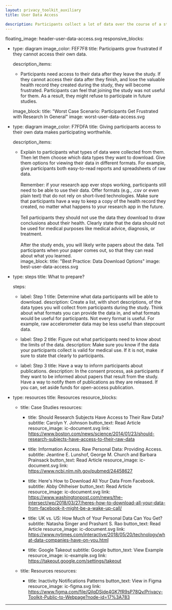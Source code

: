 ```yaml
---
layout: privacy_toolkit_auxiliary
title: User Data Access

description: Participants collect a lot of data over the course of a study. This data forms a valuable record of their health, which should not disappear when the study ends. Give participants access to their data when the study is over. If participants leave the study early, they still deserve access to the data they collected.
---
```

floating_image: header-user-data-access.svg
responsive_blocks:
  - type: diagram
    image_color: FEF7F8
    title: Participants grow frustrated if they cannot access their own data.

    description_items:
      - Participants need access to their data after they leave the study. If they cannot access their data after they finish, and lose the valuable health record they created during the study, they will become frustrated. Participants can feel that joining the study was not useful for them. As a result, they might refuse to participate in future studies.   
      
    image_block:
      title: "Worst Case Scenario: Participants Get Frustrated with Research In General"
      image: worst-user-data-access.svg

  - type: diagram
    image_color: F7FDFA
    title: Giving participants access to their own data makes participating worthwhile.

    description_items:
      - Explain to participants what types of data were collected from them. Then let them choose which data types they want to download. Give them options for viewing their data in different formats. For example, give participants both easy-to-read reports and spreadsheets of raw data.  <br /> <br /> Remember: if your research app ever stops working, participants still need to be able to use their data. Offer formats (e.g., .csv or even plain text) that do not rely on short-lived technologies. Make sure that participants have a way to keep a copy of the health record they created, no matter what happens to your research app in the future. <br /> <br /> Tell participants they should not use the data they download to draw conclusions about their health. Clearly state that the data should not be used for medical purposes like medical advice, diagnosis, or treatment. <br /> <br /> After the study ends, you will likely write papers about the data. Tell participants when your paper comes out, so that they can read about what you learned.  
    image_block:
      title: "Best Practice: Data Download Options"
      image: best-user-data-access.svg

  - type: steps
    title: What to prepare?

    steps:
      - label: Step 1
        title: Determine what data participants will be able to download.
        description: Create a list, with short descriptions, of the data types you will collect from participants during the study. Think about what formats you can provide the data in, and what formats would be useful for participants. Not every format is useful. For example, raw accelerometer data may be less useful than stepcount data.

      - label: Step 2
        title: Figure out what participants need to know about the limits of the data.
        description: Make sure you know if the data your participants collect is valid for medical use. If it is not, make sure to state that clearly to participants.  

      - label: Step 3
        title: Have a way to inform participants about publications.
        description: In the consent process, ask participants if they want to be informed about papers that result from the study. Have a way to notify them of publications as they are released. If you can, set aside funds for open-access publication.

  - type: resources
    title: Resources
    resource_blocks:
      - title: Case Studies
        resources:
        - title: Should Research Subjects Have Access to Their Raw Data?
          subtitle: Carolyn Y. Johnson
          button_text: Read Article
          resource_image: ic-document.svg
          link: https://www.boston.com/news/science/2014/01/23/should-research-subjects-have-access-to-their-raw-data

        - title: Information Access. Raw Personal Data: Providing Access.
          subtitle: Jeantine E. Lunshof, George M. Church and Barbara Prainsack
          button_text: Read Article
          resource_image: ic-document.svg
          link: https://www.ncbi.nlm.nih.gov/pubmed/24458627
          
        - title: Here's How to Download All Your Data From Facebook.
          subtitle: Abby Ohlheiser
          button_text: Read Article
          resource_image: ic-document.svg
          link: https://www.washingtonpost.com/news/the-intersect/wp/2018/03/27/heres-how-to-download-all-your-data-from-facebook-it-might-be-a-wake-up-call/
          
        - title: UK vs. US: How Much of Your Personal Data Can You Get?
          subtitle: Natasha Singer and Prashant S. Rao
          button_text: Read Article
          resource_image: ic-document.svg
          link: https://www.nytimes.com/interactive/2018/05/20/technology/what-data-companies-have-on-you.html
          
         - title: Google Takeout
           subtitle: Google
           button_text: View Example
           resource_image: ic-example.svg
           link: https://takeout.google.com/settings/takeout


      - title: Resources
        resources:
        - title: Inactivity Notifications Patterns
          button_text: View in Figma
          resource_image: ic-figma.svg
          link: https://www.figma.com/file/QjlqDSjde4GK7fR9sP78Qv/Privacy-Toolkit-Public-to-Webpage?node-id=17%3A783


---
